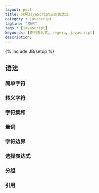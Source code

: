 ```yaml
---
layout: post
title: 详解JavaScript正则表达式
category : javascript
tagline: "原创"
tags : [javascript]
keywords: [正则表达式, regexp, javascript]
description: 
---
```

{% include JB/setup %}

## 语法

### 简单字符

### 转义字符

### 字符集和

### 量词

### 字符边界

### 选择表达式

### 分组

### 引用
